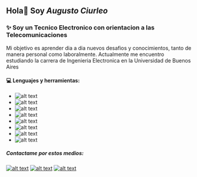 ## Hola👋 Soy **_Augusto Ciurleo_**


### :sparkles: Soy un Tecnico Electronico con orientacion a las Telecomunicaciones
Mi objetivo es aprender dia a dia nuevos desafios y conocimientos, tanto de manera personal como laboralmente.
Actualmente me encuentro estudiando la carrera de Ingenieria Electronica en la Universidad de Buenos Aires

#### :computer: Lenguajes y herramientas:
* ![alt text][icono1]
* ![alt text][icono2]
* ![alt text][icono3]
* ![alt text][icono4]
* ![alt text][icono5]
* ![alt text][icono6]
* ![alt text][icono7]
* ![alt text][icono8]

[icono1]:https://raw.githubusercontent.com/Agas98/Agas98/master/img/html.ico "HTML"
[icono2]:https://raw.githubusercontent.com/Agas98/Agas98/master/img/css.ico "CSS"
[icono3]:https://raw.githubusercontent.com/Agas98/Agas98/master/img/js.ico "JavaScript"
[icono4]:https://raw.githubusercontent.com/Agas98/Agas98/master/img/bootstrap.ico "Bootstrap"
[icono5]:https://raw.githubusercontent.com/Agas98/Agas98/master/img/git.ico "GIT"
[icono6]:https://raw.githubusercontent.com/Agas98/Agas98/master/img/github.ico "GitHub"
[icono7]:https://raw.githubusercontent.com/Agas98/Agas98/master/img/python.ico "Python"
[icono8]:https://raw.githubusercontent.com/Agas98/Agas98/master/img/arduino.ico "Arduino"



##### Contactame por estos medios:
[![alt text][logo1]](https://www.linkedin.com/in/ciurleoa98/)
[![alt text][logo2]](https://api.whatsapp.com/send?phone=+5491157452801&text=Hola!%20Te%20hablo%20desde%20el%20enlace%20en%20tu%20perfil%20de%20GitHub)
[![alt text][logo3]](mailto:ciurleoa98@gmail.com?Subject=Contacto%20desde%20perfil%20de%20GitHub)

[logo1]:https://raw.githubusercontent.com/Agas98/Agas98/master/img/linkedin.ico "Linkedin"
[logo2]:https://raw.githubusercontent.com/Agas98/Agas98/master/img/whatsapp.ico "WhatsApp"
[logo3]:https://raw.githubusercontent.com/Agas98/Agas98/master/img/gmail.ico "Gmail"